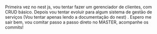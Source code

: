 Primeira vez no nest js, vou tentar fazer um gerenciador de clientes, com CRUD básico. Depois vou tentar evoluir para algum sistema de gestão de serviços (Vou tentar apenas lendo a documentação do nest) . Espero me sair bem, vou comitar passo a passo direto no MASTER, acompanhe os commits!